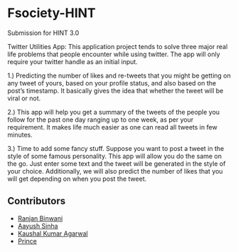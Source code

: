 # Fsociety-HINT
Submission for HINT 3.0

Twitter Utilities App:
This application project tends to solve three major real life problems that people encounter while using twitter. The app will only require your twitter handle as an initial input.

1.)	Predicting the number of likes and re-tweets that you might be getting on any tweet of yours, based on your profile status, and also based on the post’s timestamp. It basically gives the idea that whether the tweet will be viral or not.

2.)	This app will help you get a summary of the tweets of the people you follow for the past one day ranging up to one week, as per your requirement. It makes life much easier as one can read all tweets in few minutes.

3.)	 Time to add some fancy stuff. Suppose you want to post a tweet in the style of some famous personality. This app will allow you do the same on the go. Just enter some text and the tweet will be generated in the style of your choice. Additionally, we will also predict the number of likes that you will get depending on when you post the tweet.


## Contributors
- [Ranjan Binwani](https://github.com/ranjanbinwani)
- [Aayush Sinha](https://github.com/aayushsinha44)
- [Kaushal Kumar Agarwal](https://github.com/kaushalag29)
- [Prince](https://github.com/aayushbhaskar)
